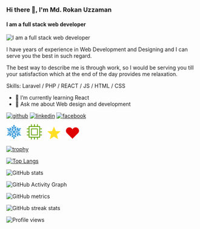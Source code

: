 ### Hi there 👋, I'm Md. Rokan Uzzaman
#### I am a full stack web developer
![I am a full stack web developer](https://media-exp1.licdn.com/dms/image/C4E22AQGLIDZLNvR2-Q/feedshare-shrink_2048_1536/0/1635789963364?e=1639008000&v=beta&t=jhlXrGTYVFXG-dHIa_JcvEMLVl5YF4aGedfDY6t-KIU)

I have years of experience in Web Development and Designing and I can serve you the best in such regard.

The best way to describe me is through work, so I would be serving you till your satisfaction which at the end of the day provides me relaxation.

Skills: Laravel / PHP / REACT / JS / HTML / CSS

- 🌱 I’m currently learning React 
- 💬 Ask me about Web design and development 


[<img src='https://cdn.jsdelivr.net/npm/simple-icons@3.0.1/icons/github.svg' alt='github' height='40'>](https://github.com/RokanUzzaman12)  [<img src='https://cdn.jsdelivr.net/npm/simple-icons@3.0.1/icons/linkedin.svg' alt='linkedin' height='40'>](https://www.linkedin.com/in/md-rokan-uzzaman-b887a0213/)  [<img src='https://cdn.jsdelivr.net/npm/simple-icons@3.0.1/icons/facebook.svg' alt='facebook' height='40'>](https://www.facebook.com/rokon.uzzaman.9041)  

<a href='https://archiveprogram.github.com/'><img src='https://raw.githubusercontent.com/acervenky/animated-github-badges/master/assets/acbadge.gif' width='40' height='40'></a> <a href='https://docs.github.com/en/developers'><img src='https://raw.githubusercontent.com/acervenky/animated-github-badges/master/assets/devbadge.gif' width='40' height='40'></a> <a href='https://stars.github.com/'><img src='https://raw.githubusercontent.com/acervenky/animated-github-badges/master/assets/starbadge.gif' width='35' height='35'></a> <a href='https://docs.github.com/en/github/supporting-the-open-source-community-with-github-sponsors'><img src='https://raw.githubusercontent.com/acervenky/animated-github-badges/master/assets/sponsorbadge.gif' width='35' height='35'></a> 

[![trophy](https://github-profile-trophy.vercel.app/?username=RokanUzzaman12)](https://github.com/ryo-ma/github-profile-trophy)

[![Top Langs](https://github-readme-stats.vercel.app/api/top-langs/?username=RokanUzzaman12)](https://github.com/anuraghazra/github-readme-stats)

![GitHub stats](https://github-readme-stats.vercel.app/api?username=RokanUzzaman12&show_icons=true&count_private=true)  

![GitHub Activity Graph](https://activity-graph.herokuapp.com/graph?username=RokanUzzaman12)  

![GitHub metrics](https://metrics.lecoq.io/RokanUzzaman12)  

![GitHub streak stats](https://github-readme-streak-stats.herokuapp.com/?user=RokanUzzaman12)  

![Profile views](https://gpvc.arturio.dev/RokanUzzaman12)  
